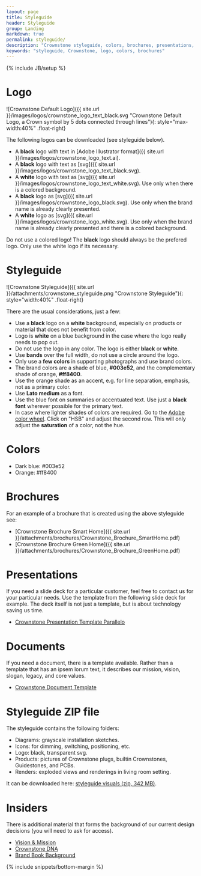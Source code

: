 ```yaml
---
layout: page
title: Styleguide
header: Styleguide
group: Landing
markdown: true
permalink: styleguide/
description: "Crownstone styleguide, colors, brochures, presentations, and background on vision, mission, and branding"
keywords: "styleguide, Crownstone, logo, colors, brochures"
---
```


{% include JB/setup %}

# Logo

![Crownstone Default Logo]({{ site.url }}/images/logos/crownstone_logo_text_black.svg "Crownstone Default Logo, a Crown symbol by 5 dots connected through lines"){: style="max-width:40%" .float-right}

The following logos can be downloaded (see styleguide below). 

* A **black** logo with text in [Adobe Illustrator format]({{ site.url }}/images/logos/crownstone_logo_text.ai).
* A **black** logo with text as [svg]({{ site.url }}/images/logos/crownstone_logo_text_black.svg).
* A **white** logo with text as [svg]({{ site.url }}/images/logos/crownstone_logo_text_white.svg). Use only when there is a colored background.
* A **black** logo as [svg]({{ site.url }}/images/logos/crownstone_logo_black.svg). Use only when the brand name is already clearly presented.
* A **white** logo as [svg]({{ site.url }}/images/logos/crownstone_logo_white.svg). Use only when the brand name is already clearly presented and there is a colored background.

Do not use a colored logo! The **black** logo should always be the prefered logo. Only use the white logo if its necessary.

# Styleguide

![Crownstone Styleguide]({{ site.url }}/attachments/crownstone_styleguide.png "Crownstone Styleguide"){: style="width:40%" .float-right}

There are the usual considerations, just a few:

* Use a **black** logo on a **white** background, especially on products or material that does not benefit from color. 
* Logo is **white** on a blue background in the case where the logo really needs to pop out.
* Do not use the logo in any color. The logo is either **black** or **white**.
* Use **bands** over the full width, do not use a circle around the logo. 
* Only use a **few colors** in supporting photographs and use brand colors.
* The brand colors are a shade of blue, **#003e52**, and the complementary shade of orange, **#ff8400**.
* Use the orange shade as an accent, e.g. for line separation, emphasis, not as a primary color. 
* Use **Lato medium** as a font.
* Use the blue font on summaries or accentuated text. Use just a **black font** wherever possible for the primary text.
* In case where lighter shades of colors are required. Go to the [Adobe color wheel](https://color.adobe.com/create/color-wheel/?base=0&rule=Analogous&selected=3&name=My%20Color%20Theme&mode=rgb&rgbvalues=1,0.5176470588235295,0,0,0.23631049943210286,0.32156862745098036,0.5321115173241195,1,0.04999999999999993,0.8844330991828997,0.04999999999999993,1,0.050000000000000044,0.7437521349992267,1&swatchOrder=1,0,2,3,4). Click on "HSB" and adjust the second row. This will only adjust the **saturation** of a color, not the hue.

# Colors

* Dark blue: #003e52
* Orange: #ff8400

# Brochures

For an example of a brochure that is created using the above styleguide see:

* [Crownstone Brochure Smart Home]({{ site.url }}/attachments/brochures/Crownstone_Brochure_SmartHome.pdf)
* [Crownstone Brochure Green Home]({{ site.url }}/attachments/brochures/Crownstone_Brochure_GreenHome.pdf)

# Presentations

If you need a slide deck for a particular customer, feel free to contact us for your particular needs. Use the template
from the following slide deck for example. The deck itself is not just a template, but is about technology saving
us time.

* [Crownstone Presentation Template Parallelo](https://docs.google.com/presentation/d/1BjfwzuntlcsiG7-GB5i-eyJhv-SXZjBtdQDlWPXmzJ0)

# Documents

If you need a document, there is a template available. Rather than a template that has an ipsem lorum text, it describes
our mission, vision, slogan, legacy, and core values.

* [Crownstone Document Template](https://docs.google.com/document/d/1rhXi-uVL_nNeGsjVHyJq5ORIcF2m5P5FoUzEDoU1kcc)

# Styleguide ZIP file

The styleguide contains the following folders:

* Diagrams: grayscale installation sketches.
* Icons: for dimming, switching, positioning, etc.
* Logo: black, transparent svg.
* Products: pictures of Crownstone plugs, builtin Crownstones, Guidestones, and PCBs.
* Renders: exploded views and renderings in living room setting.

It can be downloaded here: [styleguide visuals (zip, 342 MB)](https://github.com/crownstone/website/releases/download/v.0.0.1-alpha/styleguide.zip).

# Insiders

There is additional material that forms the background of our current design decisions (you will need to ask for access).

* [Vision & Mission](https://docs.google.com/document/d/15M0gYREEckjSfEKoRcIxTK6nB_EvMdWLh5zwG0oKJqs)
* [Crownstone DNA](https://docs.google.com/presentation/d/1cew1zE6UdmvjVX9NY0Svt4jzneqSSoqroLcxO9udZpo)
* [Brand Book Background](https://docs.google.com/document/d/1MXj-ICs70_cOiQiY3FGQGBgiFcbETaTxY45w8ivRGqw)

{% include snippets/bottom-margin %}
